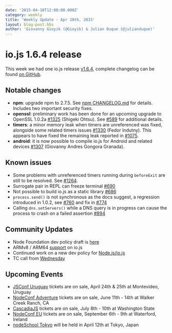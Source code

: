 ```yaml
---
date: '2015-04-10T12:00:00.000Z'
category: weekly
title: 'Weekly Update - Apr 10th, 2015'
layout: blog-post.hbs
author: 'Giovanny Gioyik (@Gioyik) & Julian Duque (@julianduque)'
---
```


# io.js 1.6.4 release

This week we had one io.js release [v1.6.4](https://iojs.org/dist/v1.6.4/), complete changelog can be found [on GitHub](https://github.com/nodejs/node/blob/v1.x/CHANGELOG.md).

## Notable changes

- **npm**: upgrade npm to 2.7.5. See [npm CHANGELOG.md](https://github.com/npm/npm/blob/master/CHANGELOG.md#v275-2015-03-26) for details. Includes two important security fixes.
- **openssl**: preliminary work has been done for an upcoming upgrade to OpenSSL 1.0.2a [#1325](https://github.com/nodejs/node/pull/1325) (Shigeki Ohtsu). See [#589](https://github.com/nodejs/node/issues/589) for additional details.
- **timers**: a minor memory leak when timers are unreferenced was fixed, alongside some related timers issues [#1330](https://github.com/nodejs/node/pull/1330) (Fedor Indutny). This appears to have fixed the remaining leak reported in [#1075](https://github.com/nodejs/node/issues/1075).
- **android**: it is now possible to compile io.js for Android and related devices [#1307](https://github.com/nodejs/node/pull/1307) (Giovanny Andres Gongora Granada).

## Known issues

- Some problems with unreferenced timers running during `beforeExit` are still to be resolved. See [#1264](https://github.com/nodejs/node/issues/1264).
- Surrogate pair in REPL can freeze terminal [#690](https://github.com/nodejs/node/issues/690)
- Not possible to build io.js as a static library [#686](https://github.com/nodejs/node/issues/686)
- `process.send()` is not synchronous as the docs suggest, a regression introduced in 1.0.2, see [#760](https://github.com/nodejs/node/issues/760) and fix in [#774](https://github.com/nodejs/node/issues/774)
- Calling `dns.setServers()` while a DNS query is in progress can cause the process to crash on a failed assertion [#894](https://github.com/nodejs/node/issues/894)

## Community Updates

- Node Foundation dev policy draft is [here](https://github.com/jasnell/dev-policy)
- ARMv8 / ARM64 [support](https://twitter.com/rvagg/status/586050873349939201) on io.js
- Continued work on a new dev policy for [Node.js/io.js](https://github.com/jasnell/dev-policy)
- TC call from [Wednesday](https://www.youtube.com/watch?v=OjlK8k10oyo)

## Upcoming Events

- [JSConf Uruguay](http://jsconf.uy) tickets are on sale, April 24th & 25th at Montevideo, Uruguay
- [NodeConf Adventure](http://nodeconf.com/) tickets are on sale, June 11th - 14th at Walker Creek Ranch, CA
- [CascadiaJS](http://2015.cascadiajs.com/) tickets are on sale, July 8th - 10th at Washington State
- [NodeConf EU](http://nodeconf.eu/) tickets are on sale, September 6th - 9th at Waterford, Ireland
- [nodeSchool Tokyo](http://nodejs.connpass.com/event/13182/) will be held in April 12th at Tokyo, Japan
